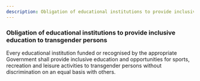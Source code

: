 ```yaml
---
description: Obligation of educational institutions to provide inclusive education to transgender persons
---
```


### Obligation of educational institutions to provide inclusive education to transgender persons

Every educational institution funded or recognised by the appropriate Government shall provide inclusive education and opportunities for sports, recreation and leisure activities to transgender persons without discrimination on an equal basis with others.

